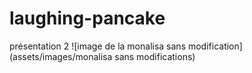 # laughing-pancake
présentation 2
![image de la monalisa sans modification](assets/images/monalisa sans modifications)
